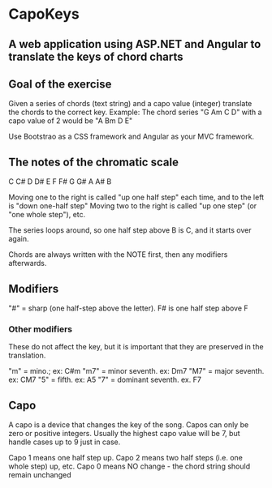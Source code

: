 # CapoKeys
## A web application using ASP.NET and Angular to translate the keys of chord charts

## Goal of the exercise

Given a series of chords (text string) and a capo value (integer) translate the chords to the correct key.
Example: The chord series "G Am C D" with a capo value of 2 would be "A Bm D E"

Use Bootstrao as a CSS framework and Angular as your MVC framework.

## The notes of the chromatic scale

C C# D D# E F F# G G# A A# B

Moving one to the right is called "up one half step" each time, and to the left is "down one-half step"
Moving two to the right is called "up one step" (or "one whole step"), etc.

The series loops around, so one half step above B is C, and it starts over again.

Chords are always written with the NOTE first, then any modifiers afterwards.

## Modifiers

"#" = sharp (one half-step above the letter). F# is one half step above F

### Other modifiers
These do not affect the key, but it is important that they are preserved in the translation. 

"m" = mino.; ex: C#m
"m7" = minor seventh. ex: Dm7
"M7" = major seventh. ex: CM7
"5" = fifth. ex: A5
"7" = dominant seventh. ex. F7

## Capo

A capo is a device that changes the key of the song. Capos can only be zero or positive integers. 
Usually the highest capo value will be 7, but handle cases up to 9 just in case.

Capo 1 means one half step up.
Capo 2 means two half steps (i.e. one whole step) up, etc.
Capo 0 means NO change - the chord string should remain unchanged






